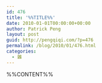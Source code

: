 ```yaml
---
id: 476
title: '%%TITLE%%'
date: 2010-01-01T00:00:00+00:00
author: Patrick Peng
layout: post
guid: http://pengqiqi.com/?p=476
permalink: /blog/2010/01/476.html
categories:
  - 雜
---
```

%%CONTENT%%